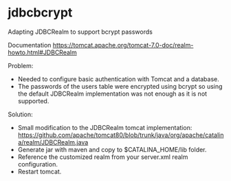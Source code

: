 # jdbcbcrypt
Adapting JDBCRealm to support bcrypt passwords

Documentation
https://tomcat.apache.org/tomcat-7.0-doc/realm-howto.html#JDBCRealm

Problem:

- Needed to configure basic authentication with Tomcat and a database. 
- The passwords of the users table were encrypted using bcrypt so using the default JDBCRealm implementation was not enough as it is not supported.

Solution:
- Small modification to the JDBCRealm tomcat implementation: https://github.com/apache/tomcat80/blob/trunk/java/org/apache/catalina/realm/JDBCRealm.java
- Generate jar with maven and copy to $CATALINA_HOME/lib folder.
- Reference the customized realm from your server.xml realm configuration.
- Restart tomcat.
